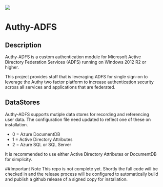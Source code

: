 ![](https://lmdev.visualstudio.com/_apis/public/build/definitions/b42a8cc4-b6ef-4e51-bf82-5f8cff165dcf/13/badge)
# Authy-ADFS
## Description

Authy-ADFS is a custom authentication module for Microsoft Active Directory Federation Services (ADFS) 
running on Windows 2012 R2 or higher.

This project provides staff that is leveraging ADFS for single sign-on to leverage the Authy two factor platform
to increase authentication security across all services and applications that are federated.

## DataStores

Authy-ADFS supports mutiple data stores for recording and referencing user data. The configuration file
need updated to reflect one of these on installation.

  * 0 = Azure DocumentDB
  * 1 = Active Directory Attributes
  * 2 = Azure SQL or SQL Server

It is recommended to use either Active Directory Attributes or DocumentDB for simplicity.


##Important Note
This repo is not complete yet. Shortly the full code will be checked in and the release process will
be configured to automatically build and publish a github release of a signed copy for installation.

